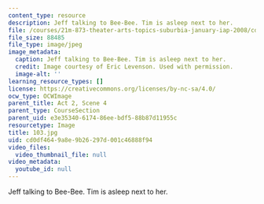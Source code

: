 ```yaml
---
content_type: resource
description: Jeff talking to Bee-Bee. Tim is asleep next to her.
file: /courses/21m-873-theater-arts-topics-suburbia-january-iap-2008/cd0df4649a8e9b26297d001c46888f94_103.jpg
file_size: 88485
file_type: image/jpeg
image_metadata:
  caption: Jeff talking to Bee-Bee. Tim is asleep next to her.
  credit: Image courtesy of Eric Levenson. Used with permission.
  image-alt: ''
learning_resource_types: []
license: https://creativecommons.org/licenses/by-nc-sa/4.0/
ocw_type: OCWImage
parent_title: Act 2, Scene 4
parent_type: CourseSection
parent_uid: e3e35340-6174-86ee-bdf5-88b87d11955c
resourcetype: Image
title: 103.jpg
uid: cd0df464-9a8e-9b26-297d-001c46888f94
video_files:
  video_thumbnail_file: null
video_metadata:
  youtube_id: null
---
```

Jeff talking to Bee-Bee. Tim is asleep next to her.